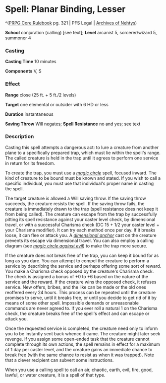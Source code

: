 # Spell: Planar Binding, Lesser

^([PRPG Core Rulebook][ss-lesser-planar-binding] pg. 321 | PFS Legal | [Archives of Nehtys][sn-lesser-planar-binding])

**School** conjuration (calling) [see text]; **Level** arcanist 5, sorcerer/wizard 5, summoner 4

### Casting

**Casting Time** 10 minutes  

**Components** V, S

### Effect

**Range** close (25 ft. + 5 ft./2 levels)  

**Target** one elemental or outsider with 6 HD or less  

**Duration** instantaneous  

**Saving Throw** Will negates; **Spell Resistance** no and yes; see text

### Description

Casting this spell attempts a dangerous act: to lure a creature from another plane to a specifically prepared trap, which must lie within the spell's range. The called creature is held in the trap until it agrees to perform one service in return for its freedom.  

To create the trap, you must use a _[magic circle]_ spell, focused inward. The kind of creature to be bound must be known and stated. If you wish to call a specific individual, you must use that individual's proper name in casting the spell.  

The target creature is allowed a Will saving throw. If the saving throw succeeds, the creature resists the spell. If the saving throw fails, the creature is immediately drawn to the trap (spell resistance does not keep it from being called). The creature can escape from the trap by successfully pitting its spell resistance against your caster level check, by dimensional travel, or with a successful Charisma check (DC 15 + 1/2 your caster level + your Charisma modifier). It can try each method once per day. If it breaks loose, it can flee or attack you. A _[dimensional anchor]_ cast on the creature prevents its escape via dimensional travel. You can also employ a calling diagram (see _[magic circle against evil]_) to make the trap more secure.  

If the creature does not break free of the trap, you can keep it bound for as long as you dare. You can attempt to compel the creature to perform a service by describing the service and perhaps offering some sort of reward. You make a Charisma check opposed by the creature's Charisma check. The check is assigned a bonus of +0 to +6 based on the nature of the service and the reward. If the creature wins the opposed check, it refuses service. New offers, bribes, and the like can be made or the old ones reoffered every 24 hours. This process can be repeated until the creature promises to serve, until it breaks free, or until you decide to get rid of it by means of some other spell. Impossible demands or unreasonable commands are never agreed to. If you ever roll a natural 1 on the Charisma check, the creature breaks free of the spell's effect and can escape or attack you.  

Once the requested service is completed, the creature need only to inform you to be instantly sent back whence it came. The creature might later seek revenge. If you assign some open-ended task that the creature cannot complete through its own actions, the spell remains in effect for a maximum of 1 day per caster level, and the creature gains an immediate chance to break free (with the same chance to resist as when it was trapped). Note that a clever recipient can subvert some instructions.  

When you use a calling spell to call an air, chaotic, earth, evil, fire, good, lawful, or water creature, it is a spell of that type.

[ss-lesser-planar-binding]: http://paizo.com/pathfinderRPG/v57
[sn-lesser-planar-binding]: http://www.archivesofnethys.com/SpellDisplay.aspx?ItemName=Planar%20Binding%2C%20Lesser
[dimensional anchor]: http://www.archivesofnethys.com/SpellDisplay.aspx?ItemName=dimensional%20anchor
[magic circle]: http://www.archivesofnethys.com/SpellDisplay.aspx?ItemName=magic%20circle
[magic circle against evil]: http://www.archivesofnethys.com/SpellDisplay.aspx?ItemName=magic%20circle%20against%20evil